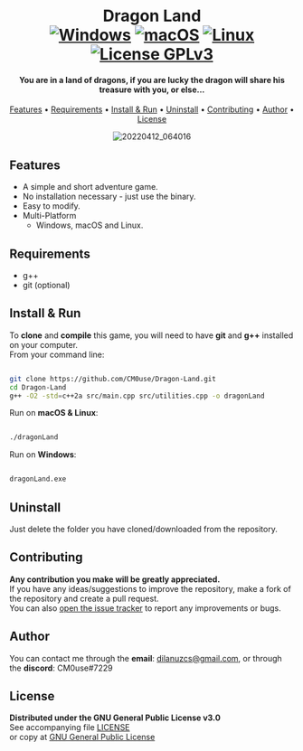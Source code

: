 <!--
*** If you like this README,
*** it is available as a template in my repositories,
*** here is the link:
*** https://github.com/CM0use/README-TEMPLATE
-->

<h1 align="center">
  <br>Dragon Land<br>
  <a href="https://shields.io/"><img src="https://img.shields.io/badge/Windows-0078d7?style=for-the-badge&logo=windows&logoColor=ffffff" alt="Windows"></a>
  <a href="https://shields.io/"><img src="https://img.shields.io/badge/mac%20OS-313131?style=for-the-badge&logo=macos&logoColor=d7d7d7" alt="macOS"></a>
  <a href="https://shields.io/"><img src="https://img.shields.io/badge/Linux-ffffff?style=for-the-badge&logo=linux&logoColor=000000" alt="Linux"></a>
  <br><a href="https://github.com/CM0use/Dragon-Land/blob/main/LICENSE"><img src="https://img.shields.io/badge/License-GPLv3-4a6484?style=for-the-badge" alt="License GPLv3"></a>
</h1>

<h4 align="center">You are in a land of dragons, if you are lucky the dragon will share his treasure with you, or else...</h4>

<p align="center">
  <a href="#features">Features</a> •
  <a href="#requirements">Requirements</a> •
  <a href="#install--run">Install & Run</a> •
  <a href="#uninstall">Uninstall</a> •
  <a href="#contributing">Contributing</a> •
  <a href="#author">Author</a> •
  <a href="#license">License</a>
</p>

<div align="center">

![20220412_064016](https://user-images.githubusercontent.com/102839710/163679549-e8d17909-bd69-4a3e-abed-6de75846fa31.gif)

</div>

## Features

* A simple and short adventure game.
* No installation necessary - just use the binary.
* Easy to modify.
* Multi-Platform
  - Windows, macOS and Linux.

## Requirements

* g++
* git (optional)

## Install & Run

To **clone** and **compile** this game, you will need to have **git** and **g++** installed on your computer.<br>
From your command line:

```bash

git clone https://github.com/CM0use/Dragon-Land.git
cd Dragon-Land
g++ -O2 -std=c++2a src/main.cpp src/utilities.cpp -o dragonLand

```

Run on **macOS & Linux**:

```bash

./dragonLand

```

Run on **Windows**:

```cmd

dragonLand.exe

```

## Uninstall

Just delete the folder you have cloned/downloaded from the repository.

## Contributing

**Any contribution you make will be greatly appreciated.**<br>
If you have any ideas/suggestions to improve the repository, make a fork of the repository and create a pull request.<br>
You can also <a href="https://github.com/CM0use/Dragon-Land/issues">open the issue tracker</a> to report any improvements or bugs.<br>

## Author

You can contact me through the **email**: dilanuzcs@gmail.com, or through the **discord**: CM0use#7229

## License

**Distributed under the GNU General Public License v3.0**<br>
See accompanying file <a href="https://github.com/CM0use/Dragon-Land/blob/main/LICENSE">LICENSE</a><br>
or copy at <a href="https://www.gnu.org/licenses/gpl-3.0.txt">GNU General Public License</a>
